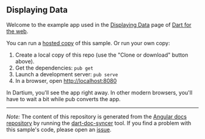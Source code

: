 ## Displaying Data

Welcome to the example app used in the
[Displaying Data](https://webdev.dartlang.org/angular/guide/displaying-data) page
of [Dart for the web](https://webdev.dartlang.org).

You can run a [hosted copy](https://webdev.dartlang.org/examples/displaying-data) of this
sample. Or run your own copy:

1. Create a local copy of this repo (use the "Clone or download" button above).
2. Get the dependencies: `pub get`
3. Launch a development server: `pub serve`
4. In a browser, open [http://localhost:8080](http://localhost:8080)

In Dartium, you'll see the app right away. In other modern browsers,
you'll have to wait a bit while pub converts the app.

---

*Note:* The content of this repository is generated from the
[Angular docs repository][docs repo] by running the
[dart-doc-syncer](//github.com/dart-lang/dart-doc-syncer) tool.
If you find a problem with this sample's code, please open an [issue][].

[docs repo]: //github.com/dart-lang/site-webdev/tree/4.x/examples/ng/doc/displaying-data
[issue]: //github.com/dart-lang/site-webdev/issues/new?title=[4.x]%20examples/ng/doc/displaying-data
